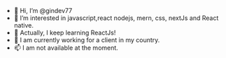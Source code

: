 - 👋 Hi, I’m @gindev77
- 👀 I’m interested in javascript,react nodejs, mern, css, nextJs and React native.
- 🌱 Actually, I keep learning ReactJs!
- 💞️ I am currently working for a client in my country.
- 📫 I am not available at the moment.
